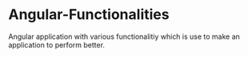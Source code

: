 # Angular-Functionalities
Angular application with various functionalitiy which is use to make an application to perform better.
